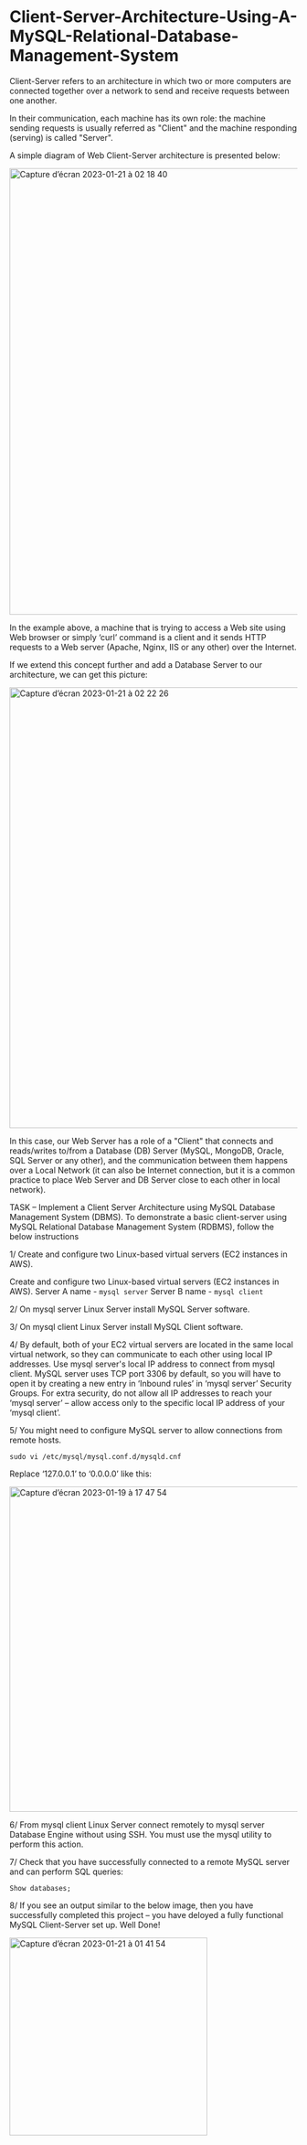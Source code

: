 # Client-Server-Architecture-Using-A-MySQL-Relational-Database-Management-System

Client-Server refers to an architecture in which two or more computers are connected together over a network to send and receive requests between one another.

In their communication, each machine has its own role: the machine sending requests is usually referred as "Client" and the machine responding (serving) is called "Server".

A simple diagram of Web Client-Server architecture is presented below:

<img width="781" alt="Capture d’écran 2023-01-21 à 02 18 40" src="https://user-images.githubusercontent.com/38444929/213831738-ef1d126a-d5b0-4a6a-b5f4-38f5d4e7b564.png">

In the example above, a machine that is trying to access a Web site using Web browser or simply ‘curl’ command is a client and it sends HTTP requests to a Web server (Apache, Nginx, IIS or any other) over the Internet.

If we extend this concept further and add a Database Server to our architecture, we can get this picture:

<img width="771" alt="Capture d’écran 2023-01-21 à 02 22 26" src="https://user-images.githubusercontent.com/38444929/213831854-f4113526-ff10-40d7-9ae3-260d6749737a.png">

In this case, our Web Server has a role of a "Client" that connects and reads/writes to/from a Database (DB) Server (MySQL, MongoDB, Oracle, SQL Server or any other), and the communication between them happens over a Local Network (it can also be Internet connection, but it is a common practice to place Web Server and DB Server close to each other in local network).

TASK – Implement a Client Server Architecture using MySQL Database Management System (DBMS). To demonstrate a basic client-server using MySQL Relational Database Management System (RDBMS), follow the below instructions

1/ Create and configure two Linux-based virtual servers (EC2 instances in AWS).

Create and configure two Linux-based virtual servers (EC2 instances in AWS).
Server A name - `mysql server`
Server B name - `mysql client`

2/ On mysql server Linux Server install MySQL Server software.

3/ On mysql client Linux Server install MySQL Client software.

4/ By default, both of your EC2 virtual servers are located in the same local virtual network, so they can communicate to each other using local IP addresses. Use mysql server's local IP address to connect from mysql client. MySQL server uses TCP port 3306 by default, so you will have to open it by creating a new entry in ‘Inbound rules’ in ‘mysql server’ Security Groups. For extra security, do not allow all IP addresses to reach your ‘mysql server’ – allow access only to the specific local IP address of your ‘mysql client’.

5/ You might need to configure MySQL server to allow connections from remote hosts.

`sudo vi /etc/mysql/mysql.conf.d/mysqld.cnf`

Replace ‘127.0.0.1’ to ‘0.0.0.0’ like this:

<img width="569" alt="Capture d’écran 2023-01-19 à 17 47 54" src="https://user-images.githubusercontent.com/38444929/213837737-4be47884-69ea-415a-907c-820ed661693c.png">

6/ From mysql client Linux Server connect remotely to mysql server Database Engine without using SSH. You must use the mysql utility to perform this action.

7/ Check that you have successfully connected to a remote MySQL server and can perform SQL queries:

`Show databases;`

8/ If you see an output similar to the below image, then you have successfully completed this project – you have deloyed a fully functional MySQL Client-Server set up. Well Done!

<img width="346" alt="Capture d’écran 2023-01-21 à 01 41 54" src="https://user-images.githubusercontent.com/38444929/213838326-eebfa506-58ca-405c-bbe8-e696f128e565.png">





